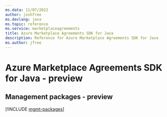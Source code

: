 ```yaml
---
ms.data: 11/07/2022
author: joshfree
ms.devlang: java
ms.topic: reference
ms.service: marketplaceagreements
title: Azure Marketplace Agreements SDK for Java
description: Reference for Azure Marketplace Agreements SDK for Java
ms.author: jfree
---
```

# Azure Marketplace Agreements SDK for Java - preview

## Management packages - preview
[!INCLUDE [mgmt-packages](marketplace-agreements-mgmt-index.md)]